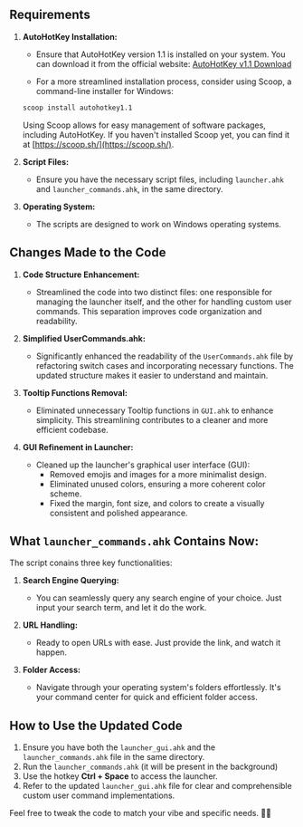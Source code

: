 ## Requirements

1. **AutoHotKey Installation:**
   - Ensure that AutoHotKey version 1.1 is installed on your system. You can download it from the official website:
   [AutoHotKey v1.1 Download](https://www.autohotkey.com/download/ahk-install.exe)

   - For a more streamlined installation process, consider using Scoop, a command-line installer for Windows:

   ```cmd
   scoop install autohotkey1.1
   ```

   Using Scoop allows for easy management of software packages, including AutoHotKey. If you haven't installed Scoop yet, you can find it at [https://scoop.sh/](https://scoop.sh/).

2. **Script Files:**
   - Ensure you have the necessary script files, including `launcher.ahk` and `launcher_commands.ahk`, in the same directory.

3. **Operating System:**
   - The scripts are designed to work on Windows operating systems.


## Changes Made to the Code

1. **Code Structure Enhancement:**
   - Streamlined the code into two distinct files: one responsible for managing the launcher itself, and the other for handling custom user commands. This separation improves code organization and readability.

2. **Simplified UserCommands.ahk:**
   - Significantly enhanced the readability of the `UserCommands.ahk` file by refactoring switch cases and incorporating necessary functions. The updated structure makes it easier to understand and maintain.

3. **Tooltip Functions Removal:**
   - Eliminated unnecessary Tooltip functions in `GUI.ahk` to enhance simplicity. This streamlining contributes to a cleaner and more efficient codebase.

4. **GUI Refinement in Launcher:**
   - Cleaned up the launcher's graphical user interface (GUI):
     - Removed emojis and images for a more minimalist design.
     - Eliminated unused colors, ensuring a more coherent color scheme.
     - Fixed the margin, font size, and colors to create a visually consistent and polished appearance.


## What `launcher_commands.ahk` Contains Now:

The script conains three key functionalities:

1. **Search Engine Querying:**
   - You can seamlessly query any search engine of your choice. Just input your search term, and let it do the work.

2. **URL Handling:**
   - Ready to open URLs with ease. Just provide the link, and watch it happen.

3. **Folder Access:**
   - Navigate through your operating system's folders effortlessly. It's your command center for quick and efficient folder access.


## How to Use the Updated Code

1. Ensure you have both the `launcher_gui.ahk` and the `launcher_commands.ahk` file in the same directory.
2. Run the `launcher_commands.ahk` (it will be present in the background)
3. Use the hotkey **Ctrl + Space** to access the launcher. 
4. Refer to the updated `launcher_gui.ahk` file for clear and comprehensible custom user command implementations.

Feel free to tweak the code to match your vibe and specific needs. 🚀✨